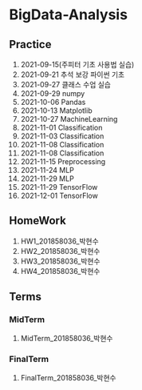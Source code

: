 # BigData-Analysis
## Practice
1. 2021-09-15(주피터 기초 사용법 실습)
2. 2021-09-21 추석 보강 파이썬 기초
3. 2021-09-27 클래스 수업 실습
4. 2021-09-29 numpy
5. 2021-10-06 Pandas
6. 2021-10-13 Matplotlib
7. 2021-10-27 MachineLearning
8. 2021-11-01 Classification
9. 2021-11-03 Classification
10. 2021-11-08 Classification
11. 2021-11-08 Classification
12. 2021-11-15 Preprocessing
13. 2021-11-24 MLP
14. 2021-11-29 MLP
15. 2021-11-29 TensorFlow
16. 2021-12-01 TensorFlow

## HomeWork
1. HW1_201858036_박현수
2. HW2_201858036_박현수
3. HW3_201858036_박현수
4. HW4_201858036_박현수

## Terms
### MidTerm
1. MidTerm_201858036_박현수

### FinalTerm
1. FinalTerm_201858036_박현수
